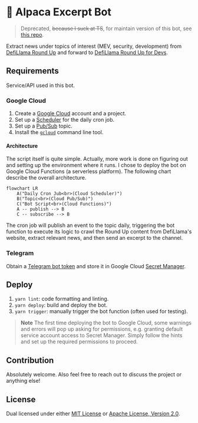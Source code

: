 # 🦙 Alpaca Excerpt Bot

> Deprecated, ~~because I suck at TS~~, for maintain version of this bot, see [this repo](https://github.com/0xYYY/alpaca-excerpt-bot).

Extract news under topics of interest (MEV, security, development) from [DefiLlama Round Up](https://defillama.com/roundup) and forward to [DefiLlama Round Up for Devs](https://t.me/defillama_roundup_dev).

## Requirements

Service/API used in this bot.

### Google Cloud

1.  Create a [Google Cloud](https://cloud.google.com) account and a project.
2.  Set up a [Scheduler](https://cloud.google.com/secret-manager/docs/create-secret) for the daily
    cron job.
3.  Set up a [Pub/Sub](https://cloud.google.com/pubsub/docs/publish-receive-messages-console) topic.
4.  Install the [`gcloud`](https://cloud.google.com/sdk/gcloud) command line tool.

#### Architecture

The script itself is quite simple. Actually, more work is done on figuring out and setting up the
environment where it runs. I chose to deploy the bot on Google Cloud Functions (a serverless
platform). The following chart describe the overall architecture.

```mermaid
flowchart LR
    A("Daily Cron Jub<br>(Cloud Scheduler)")
    B("Topic<br>(Cloud Pub/Sub)")
    C("Bot Script<br>(Cloud Functions)")
    A -- publish --> B
    C -- subscribe --> B
```

The cron job will publish an event to the topic daily, triggering the bot function to execute its
logic to crawl the Round Up content from DefiLlama's website, extract relevant news, and then send
an excerpt to the channel.

### Telegram

Obtain a [Telegram bot token](https://core.telegram.org/bots) and store it in Google Cloud
[Secret Manager](https://cloud.google.com/secret-manager/docs/create-secret).

## Deploy

1.  `yarn lint`: code formatting and linting.
2.  `yarn deploy`: build and deploy the bot.
3.  `yarn trigger`: manually trigger the bot function (often used for testing).

> **Note**
> The first time deploying the bot to Google Cloud, some warnings and errors will pop up asking for
> permissions, e.g. granting default service account access to Secret Manager. Simply follow the
> hints and set up the required permissions to proceed.

## Contribution

Absolutely welcome. Also feel free to reach out to discuss the project or anything else!

## License

Dual licensed under either [MIT License](./LICENSE-MIT) or [Apache License, Version 2.0](./LICENSE-APACHE).
